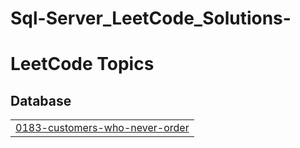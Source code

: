 # Sql-Server_LeetCode_Solutions-
<!---LeetCode Topics Start-->
# LeetCode Topics
## Database
|  |
| ------- |
| [0183-customers-who-never-order](https://github.com/fcimahmoud/Sql-Server_LeetCode_Solutions/tree/master/0183-customers-who-never-order) |
<!---LeetCode Topics End-->
